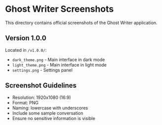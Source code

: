 # Ghost Writer Screenshots

This directory contains official screenshots of the Ghost Writer application.

## Version 1.0.0
Located in `/v1.0.0/`:
- `dark_theme.png` - Main interface in dark mode
- `light_theme.png` - Main interface in light mode
- `settings.png` - Settings panel

## Screenshot Guidelines
- Resolution: 1920x1080 (16:9)
- Format: PNG
- Naming: lowercase with underscores
- Include some sample conversation
- Ensure no sensitive information is visible 